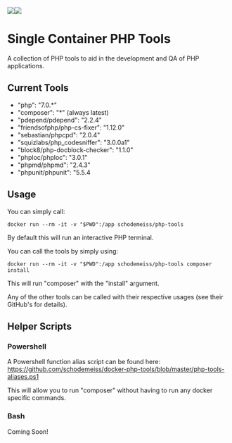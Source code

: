 [![](https://images.microbadger.com/badges/image/schodemeiss/php-tools.svg)](http://microbadger.com/images/schodemeiss/php-tools "Get your own image badge on microbadger.com")[![](https://images.microbadger.com/badges/version/schodemeiss/php-tools.svg)](http://microbadger.com/images/schodemeiss/php-tools "Get your own version badge on microbadger.com")

# Single Container PHP Tools
A collection of PHP tools to aid in the development and QA of PHP applications.

## Current Tools

* "php": "7.0.*"
* "composer": "*" (always latest)
* "pdepend/pdepend": "2.2.4"
* "friendsofphp/php-cs-fixer": "1.12.0"
* "sebastian/phpcpd": "2.0.4"
* "squizlabs/php_codesniffer": "3.0.0a1"
* "block8/php-docblock-checker": "1.1.0"
* "phploc/phploc": "3.0.1"
* "phpmd/phpmd": "2.4.3"
* "phpunit/phpunit": "5.5.4

## Usage

You can simply call:

```
docker run --rm -it -v "$PWD":/app schodemeiss/php-tools
```

By default this will run an interactive PHP terminal.

You can call the tools by simply using:

```
docker run --rm -it -v "$PWD":/app schodemeiss/php-tools composer install
```

This will run "composer" with the "install" argument.

Any of the other tools can be called with their respective usages (see their GitHub's for details).

## Helper Scripts
### Powershell
A Powershell function alias script can be found here: https://github.com/schodemeiss/docker-php-tools/blob/master/php-tools-aliases.ps1

This will allow you to run "composer" without having to run any docker specific commands.

### Bash
Coming Soon!
